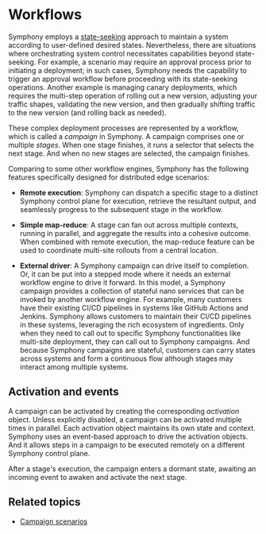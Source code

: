 # Workflows

Symphony employs a [state-seeking](./state_seeking.md) approach to maintain a system according to user-defined desired states. Nevertheless, there are situations where orchestrating system control necessitates capabilities beyond state-seeking. For example, a scenario may require an approval process prior to initiating a deployment; in such cases, Symphony needs the capability to trigger an approval workflow before proceeding with its state-seeking operations. Another example is managing canary deployments, which requires the multi-step operation of rolling out a new version, adjusting your traffic shapes, validating the new version, and then gradually shifting traffic to the new version (and rolling back as needed).

These complex deployment processes are represented by a workflow, which is called a *campaign* in Symphony. A campaign comprises one or multiple *stages*. When one stage finishes, it runs a selector that selects the next stage. And when no new stages are selected, the campaign finishes.

Comparing to some other workflow engines, Symphony has the following features specifically designed for distributed edge scenarios:

* **Remote execution**: Symphony can dispatch a specific stage to a distinct Symphony control plane for execution, retrieve the resultant output, and seamlessly progress to the subsequent stage in the workflow.

* **Simple map-reduce**: A stage can fan out across multiple contexts, running in parallel, and aggregate the results into a cohesive outcome. When combined with remote execution, the map-reduce feature can be used to coordinate multi-site rollouts from a central location.

* **External driver**: A Symphony campaign can drive itself to completion. Or, it can be put into a stepped mode where it needs an external workflow engine to drive it forward. In this model, a Symphony campaign provides a collection of stateful nano services that can be invoked by another workflow engine. For example, many customers have their existing CI/CD pipelines in systems like GitHub Actions and Jenkins. Symphony allows customers to maintain their CI/CD pipelines in these systems, leveraging the rich ecosystem of ingredients. Only when they need to call out to specific Symphony functionalities like multi-site deployment, they can call out to Symphony campaigns. And because Symphony campaigns are stateful, customers can carry states across systems and form a continuous flow although stages may interact among multiple systems.

## Activation and events

A campaign can be activated by creating the corresponding *activation* object. Unless explicitly disabled, a campaign can be activated multiple times in parallel. Each activation object maintains its own state and context. Symphony uses an event-based approach to drive the activation objects. And it allows steps in a campaign to be executed remotely on a different Symphony control plane.

After a stage's execution, the campaign enters a dormant state, awaiting an incoming event to awaken and activate the next stage.

## Related topics

* [Campaign scenarios](./campaign-scenarios.md)